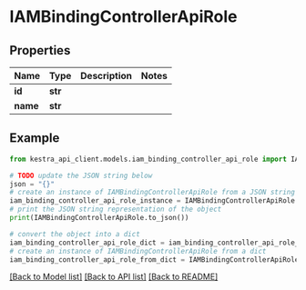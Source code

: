 # IAMBindingControllerApiRole


## Properties

Name | Type | Description | Notes
------------ | ------------- | ------------- | -------------
**id** | **str** |  | 
**name** | **str** |  | 

## Example

```python
from kestra_api_client.models.iam_binding_controller_api_role import IAMBindingControllerApiRole

# TODO update the JSON string below
json = "{}"
# create an instance of IAMBindingControllerApiRole from a JSON string
iam_binding_controller_api_role_instance = IAMBindingControllerApiRole.from_json(json)
# print the JSON string representation of the object
print(IAMBindingControllerApiRole.to_json())

# convert the object into a dict
iam_binding_controller_api_role_dict = iam_binding_controller_api_role_instance.to_dict()
# create an instance of IAMBindingControllerApiRole from a dict
iam_binding_controller_api_role_from_dict = IAMBindingControllerApiRole.from_dict(iam_binding_controller_api_role_dict)
```
[[Back to Model list]](../README.md#documentation-for-models) [[Back to API list]](../README.md#documentation-for-api-endpoints) [[Back to README]](../README.md)


